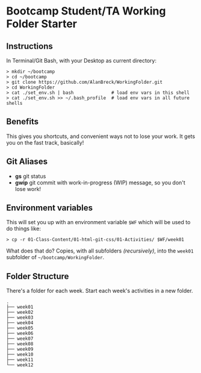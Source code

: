 # Bootcamp Student/TA Working Folder Starter

## Instructions

In Terminal/Git Bash, with your Desktop as current directory:

```
> mkdir ~/bootcamp
> cd ~/bootcamp
> git clone https://github.com/AlanBreck/WorkingFolder.git
> cd WorkingFolder
> cat ./set_env.sh | bash              # load env vars in this shell
> cat ./set_env.sh >> ~/.bash_profile  # load env vars in all future shells
```

## Benefits

This gives you shortcuts, and convenient ways not to lose your work. It gets you on the fast track, basically!

## Git Aliases

* **gs** git status
* **gwip** git commit with work-in-progress (WIP) message, so you don't lose work!

## Environment variables

This will set you up with an environment variable `$WF` which will be used to do things like:

```
> cp -r 01-Class-Content/01-html-git-css/01-Activities/ $WF/week01
```

What does that do? Copies, with all subfolders _(recursively)_, into the `week01` subfolder of `~/bootcamp/WorkingFolder`.

## Folder Structure

There's a folder for each week. Start each week's activities in a new folder.

```
.
├── week01
├── week02
├── week03
├── week04
├── week05
├── week06
├── week07
├── week08
├── week09
├── week10
├── week11
└── week12
```
